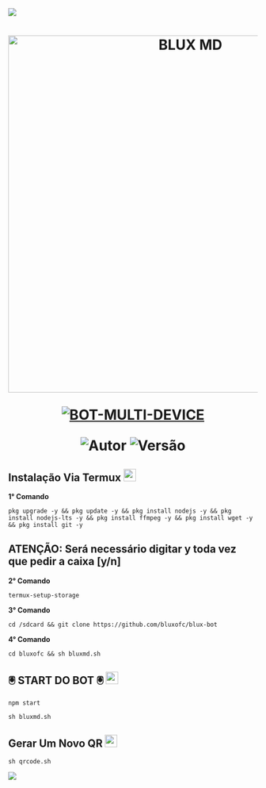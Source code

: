 <img src="https://readme-typing-svg.herokuapp.com/?font=mono&size=30&duration=4000&color=FF0000&center=falso&vCenter=falso&lines=🜛+𝐍𝐄𝐖+BLX+V1+🜛;۞+𝐎𝐅𝐂+𝐔𝐏𝐃𝐀𝐓𝐄+۞;@BLUX_MD">      

<h1 align="center">
<p>
<img src= "" alt="BLUX MD" width="720">
</p>

<p align="center">
<a href="#"><img title="BOT-MULTI-DEVICE" src="https://img.shields.io/badge/BOT•MULTI•DEVICE-blue?&style=for-the-badge"></a>
</p>

<p align="center">
<img title="Autor" src="https://img.shields.io/badge/Autor-@BLUX_MD_-orange.svg?style=for-the-badge&logo=github"></a>
<img title="Versão" src="https://img.shields.io/badge/Versão-1.0.0-orange.svg?style=for-the-badge&logo=github"></a>
</p>

## Instalação Via Termux  <img src="https://user-images.githubusercontent.com/108157095/182052725-6568419a-6a9f-490a-85ea-90b94af694fe.png" height="25px">
**1° Comando**
```
pkg upgrade -y && pkg update -y && pkg install nodejs -y && pkg install nodejs-lts -y && pkg install ffmpeg -y && pkg install wget -y && pkg install git -y
```
**ATENÇÃO:**
Será necessário digitar y toda vez que pedir a caixa [y/n]
---------------------------

**2° Comando**
```
termux-setup-storage
```
**3° Comando**
```
cd /sdcard && git clone https://github.com/bluxofc/blux-bot
```
**4° Comando**
```
cd bluxofc && sh bluxmd.sh
```

## 🖲️ START DO BOT 🖲️ <img src="https://user-images.githubusercontent.com/108157095/182053901-78e4a217-51ba-42a3-8ec5-38ed978ad752.png" height="25px">
```
npm start
```
```
sh bluxmd.sh
```
## Gerar Um Novo QR  <img src="https://user-images.githubusercontent.com/108157095/182053978-d1a08952-4625-4e3f-b469-c8ebe4f22ac8.png" height="25px">
```
sh qrcode.sh
```

<img src="https://readme-typing-svg.herokuapp.com/?font=mono&size=30&duration=4000&color=FF0000&center=falso&vCenter=falso&lines=֎+𝐁𝐋𝐀𝐂𝐊+𝐒𝐘𝐒𝐓𝐄𝐌+֎"> 
